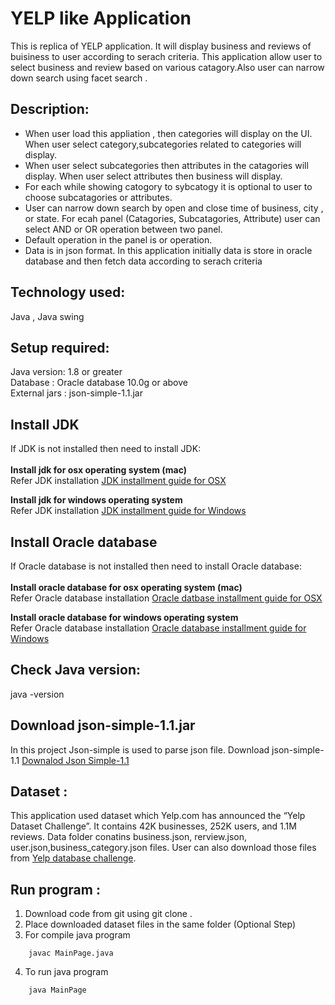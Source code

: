
# YELP like Application

This is replica of YELP application. It will display business and reviews of buisiness to user according to serach criteria. This application allow user to select business and review based on various catagory.Also user can narrow down search using facet search .


## Description: 
- When user load this appliation , then categories will display on the UI. When user select category,subcategories related to categories will display.
- When user select subcategories then attributes in the catagories will display. When user select attributes then business will display.
- For each while showing catogory to sybcatogy it is optional to user to choose subcatagories or attributes.
- User can narrow down search by open and close time of business, city , or state. For ecah panel (Catagories, Subcatagories, Attribute) user can select AND or OR operation between two panel.
- Default operation in the panel is or operation. 
- Data is in json format. In this application initially data is store in oracle database and then fetch data according to serach criteria <br />

## Technology used: <br />
Java , Java swing <br />

## Setup required:<br />
Java version: 1.8 or greater<br />
Database : Oracle database 10.0g or above<br />
External jars : json-simple-1.1.jar

## Install JDK <br />
If JDK is not installed then need to install JDK:<br />
<br />
**Install jdk for osx operating system (mac)**<br />
	Refer JDK installation [JDK installment guide for OSX](https://docs.oracle.com/html/B13954_01/toc.htm) 
	
**Install jdk for windows operating system**<br />
	Refer JDK installation [JDK installment guide for Windows](https://docs.oracle.com/javase/7/docs/webnotes/install/windows/jdk-installation-windows.html) 
	
## Install Oracle database <br />
If Oracle database is not installed then need to install Oracle database:<br />
<br />
**Install oracle database for osx operating system (mac)**<br />
	Refer Oracle database installation [Oracle datbase installment guide for OSX](https://www.oracle.com/technetwork/database/database-technologies/macos/documentation/index.html) 
	
**Install oracle database for windows operating system**<br />
	Refer Oracle database installation [Oracle database installment guide for Windows](https://docs.oracle.com/database/121/NTDBI/toc.htm) 
	
## Check Java version:
java -version

## Download json-simple-1.1.jar <br />
In this project Json-simple is used to parse json file. 
Download json-simple-1.1 [Downalod Json Simple-1.1](http://www.java2s.com/Code/Jar/j/Downloadjsonsimple11jar.htm)


## Dataset :<br />
This application used dataset which Yelp.com has announced the “Yelp Dataset Challenge”. It contains 42K businesses, 252K users, and 1.1M reviews. Data folder conatins business.json, rerview.json, user.json,business_category.json files.
User can also download those files from  [Yelp database challenge](https://www.yelp.com/dataset).  

## Run program : <br />
1. Download code from git  using  git clone .
2. Place downloaded dataset files in the same folder (Optional Step)
3. For  compile java program 
```
	javac MainPage.java
```	
4. To run java program 
```
	java MainPage
```

